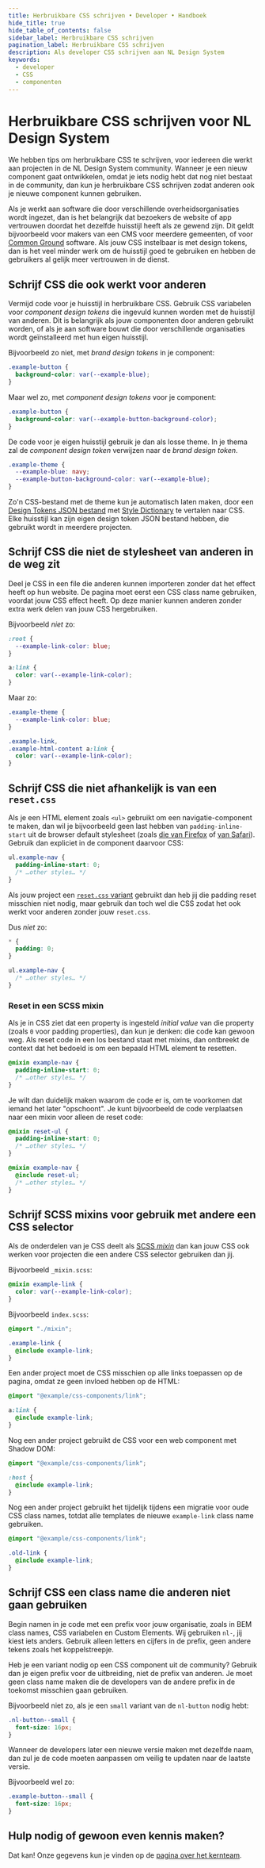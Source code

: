 ```yaml
---
title: Herbruikbare CSS schrijven • Developer • Handboek
hide_title: true
hide_table_of_contents: false
sidebar_label: Herbruikbare CSS schrijven
pagination_label: Herbruikbare CSS schrijven
description: Als developer CSS schrijven aan NL Design System
keywords:
  - developer
  - CSS
  - componenten
---
```


# Herbruikbare CSS schrijven voor NL Design System

We hebben tips om herbruikbare CSS te schrijven, voor iedereen die werkt aan projecten in de NL Design System community. Wanneer je een nieuw component gaat ontwikkelen, omdat je iets nodig hebt dat nog niet bestaat in de community, dan kun je herbruikbare CSS schrijven zodat anderen ook je nieuwe component kunnen gebruiken.

Als je werkt aan software die door verschillende overheidsorganisaties wordt ingezet, dan is het belangrijk dat bezoekers de website of app vertrouwen doordat het dezelfde huisstijl heeft als ze gewend zijn. Dit geldt bijvoorbeeld voor makers van een CMS voor meerdere gemeenten, of voor [Common Ground](http://commonground.nl) software. Als jouw CSS instelbaar is met design tokens, dan is het veel minder werk om de huisstijl goed te gebruiken en hebben de gebruikers al gelijk meer vertrouwen in de dienst.

## Schrijf CSS die ook werkt voor anderen

Vermijd code voor je huisstijl in herbruikbare CSS. Gebruik CSS variabelen voor _component design tokens_ die ingevuld kunnen worden met de huisstijl van anderen. Dit is belangrijk als jouw componenten door anderen gebruikt worden, of als je aan software bouwt die door verschillende organisaties wordt geïnstalleerd met hun eigen huisstijl.

Bijvoorbeeld zo niet, met _brand design tokens_ in je component:

```css
.example-button {
  background-color: var(--example-blue);
}
```

Maar wel zo, met _component design tokens_ voor je component:

```css
.example-button {
  background-color: var(--example-button-background-color);
}
```

De code voor je eigen huisstijl gebruik je dan als losse theme. In je thema zal de _component design token_ verwijzen naar de _brand design token_.

```css
.example-theme {
  --example-blue: navy;
  --example-button-background-color: var(--example-blue);
}
```

Zo'n CSS-bestand met de theme kun je automatisch laten maken, door een [Design Tokens JSON bestand](https://design-tokens.github.io/community-group/format/) met [Style Dictionary](https://amzn.github.io/style-dictionary/) te vertalen naar CSS. Elke huisstijl kan zijn eigen design token JSON bestand hebben, die gebruikt wordt in meerdere projecten.

## Schrijf CSS die niet de stylesheet van anderen in de weg zit

Deel je CSS in een file die anderen kunnen importeren zonder dat het effect heeft op hun website. De pagina moet eerst een CSS class name gebruiken, voordat jouw CSS effect heeft. Op deze manier kunnen anderen zonder extra werk delen van jouw CSS hergebruiken.

Bijvoorbeeld _niet_ zo:

```css
:root {
  --example-link-color: blue;
}

a:link {
  color: var(--example-link-color);
}
```

Maar zo:

```css
.example-theme {
  --example-link-color: blue;
}

.example-link,
.example-html-content a:link {
  color: var(--example-link-color);
}
```

## Schrijf CSS die niet afhankelijk is van een `reset.css`

Als je een HTML element zoals `<ul>` gebruikt om een navigatie-component te maken, dan wil je bijvoorbeeld geen last hebben van `padding-inline-start` uit de browser default stylesheet (zoals [die van Firefox](https://hg.mozilla.org/mozilla-central/file/tip/layout/style/res/html.css) of [van Safari](https://trac.webkit.org/browser/trunk/Source/WebCore/css/html.css)). Gebruik dan expliciet in de component daarvoor CSS:

```css
ul.example-nav {
  padding-inline-start: 0;
  /* …other styles… */
}
```

Als jouw project een [`reset.css` variant](https://meyerweb.com/eric/tools/css/reset/) gebruikt dan heb jij die padding reset misschien niet nodig, maar gebruik dan toch wel die CSS zodat het ook werkt voor anderen zonder jouw `reset.css`.

Dus _niet_ zo:

```css
* {
  padding: 0;
}

ul.example-nav {
  /* …other styles… */
}
```

### Reset in een SCSS mixin

Als je in CSS ziet dat een property is ingesteld _initial value_ van die property (zoals `0` voor padding properties), dan kun je denken: die code kan gewoon weg. Als reset code in een los bestand staat met mixins, dan ontbreekt de context dat het bedoeld is om een bepaald HTML element te resetten.

```scss
@mixin example-nav {
  padding-inline-start: 0;
  /* …other styles… */
}
```

Je wilt dan duidelijk maken waarom de code er is, om te voorkomen dat iemand het later "opschoont". Je kunt bijvoorbeeld de code verplaatsen naar een mixin voor alleen de reset code:

```scss
@mixin reset-ul {
  padding-inline-start: 0;
  /* …other styles… */
}

@mixin example-nav {
  @include reset-ul;
  /* …other styles… */
}
```

## Schrijf SCSS mixins voor gebruik met andere een CSS selector

Als de onderdelen van je CSS deelt als [SCSS _mixin_](https://sass-lang.com/documentation/at-rules/mixin) dan kan jouw CSS ook werken voor projecten die een andere CSS selector gebruiken dan jij.

Bijvoorbeeld `_mixin.scss`:

```scss
@mixin example-link {
  color: var(--example-link-color);
}
```

Bijvoorbeeld `index.scss`:

```scss
@import "./mixin";

.example-link {
  @include example-link;
}
```

Een ander project moet de CSS misschien op alle links toepassen op de pagina, omdat ze geen invloed hebben op de HTML:

```scss
@import "@example/css-components/link";

a:link {
  @include example-link;
}
```

Nog een ander project gebruikt de CSS voor een web component met Shadow DOM:

```scss
@import "@example/css-components/link";

:host {
  @include example-link;
}
```

Nog een ander project gebruikt het tijdelijk tijdens een migratie voor oude CSS class names, totdat alle templates de nieuwe `example-link` class name gebruiken.

```scss
@import "@example/css-components/link";

.old-link {
  @include example-link;
}
```

## Schrijf CSS een class name die anderen niet gaan gebruiken

Begin namen in je code met een prefix voor jouw organisatie, zoals in BEM class names, CSS variabelen en Custom Elements. Wij gebruiken `nl-`, jij kiest iets anders. Gebruik alleen letters en cijfers in de prefix, geen andere tekens zoals het koppelstreepje.

Heb je een variant nodig op een CSS component uit de community? Gebruik dan je eigen prefix voor de uitbreiding, niet de prefix van anderen. Je moet geen class name maken die de developers van de andere prefix in de toekomst misschien gaan gebruiken.

Bijvoorbeeld niet zo, als je een `small` variant van de `nl-button` nodig hebt:

```css
.nl-button--small {
  font-size: 16px;
}
```

Wanneer de developers later een nieuwe versie maken met dezelfde naam, dan zul je de code moeten aanpassen om veilig te updaten naar de laatste versie.

Bijvoorbeeld wel zo:

```css
.example-button--small {
  font-size: 16px;
}
```

## Hulp nodig of gewoon even kennis maken?

Dat kan! Onze gegevens kun je vinden op de [pagina over het kernteam](/project/kernteam).

